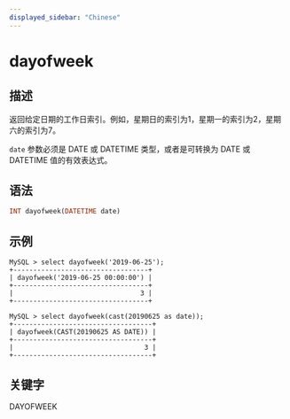 ```yaml
---
displayed_sidebar: "Chinese"
---
```


# dayofweek

## 描述

返回给定日期的工作日索引。例如，星期日的索引为1，星期一的索引为2，星期六的索引为7。

`date` 参数必须是 DATE 或 DATETIME 类型，或者是可转换为 DATE 或 DATETIME 值的有效表达式。

## 语法

```Haskell
INT dayofweek(DATETIME date)
```

## 示例

```Plain Text
MySQL > select dayofweek('2019-06-25');
+----------------------------------+
| dayofweek('2019-06-25 00:00:00') |
+----------------------------------+
|                                3 |
+----------------------------------+

MySQL > select dayofweek(cast(20190625 as date));
+-----------------------------------+
| dayofweek(CAST(20190625 AS DATE)) |
+-----------------------------------+
|                                 3 |
+-----------------------------------+
```

## 关键字

DAYOFWEEK